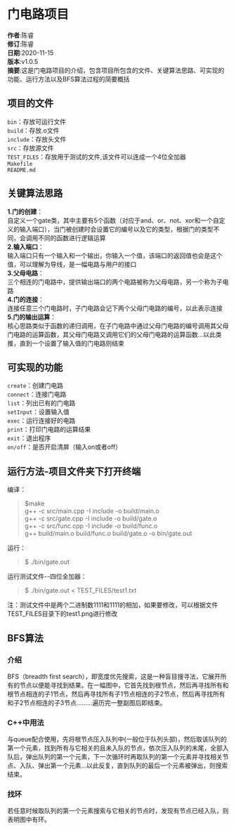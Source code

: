 # 门电路项目
**作者**:陈睿   
**修订**:陈睿   
**日期**:2020-11-15   
**版本**:v1.0.5   
**摘要**:这是门电路项目的介绍，包含项目所包含的文件、关键算法思路、可实现的功能、运行方法以及BFS算法过程的简要概括     
## 项目的文件
`bin`：存放可运行文件   
`build`：存放.o文件   
`include`：存放头文件   
`src`：存放源文件   
`TEST_FILES`：存放用于测试的文件,该文件可以连成一个4位全加器   
`Makefile`   
`README.md`   

## 关键算法思路
**1.门的创建**：   
自定义一个gate类，其中主要有5个函数（对应于and、or、not、xor和一个自定义的输入端口），当门被创建时会设置它的编号以及它的类型，根据门的类型不同，会调用不同的函数进行逻辑运算   
**2.输入端口**：   
输入端口只有一个输入和一个输出，你输入一个值，该端口的返回值也会是这个值，可以理解为导线，是一幅电路与用户的接口   
**3.父母电路**：    
三个相连的门电路中，提供输出端口的两个电路被称为父母电路，另一个称为子电路   
**4.门的连接**：   
连接任意三个门电路时，子门电路会记下两个父母门电路的编号，以此表示连接   
**5.门的输出运算**：   
核心思路类似于函数的递归调用，在子门电路中通过父母门电路的编号调用其父母门电路的运算函数，其父母门电路又调用它们的父母门电路的运算函数...以此类推，直到一个设置了输入值的门电路则结束   

## 可实现的功能
`create`：创建门电路   
`connect`：连接门电路   
`list`：列出已有的门电路   
`setInput`：设置输入值   
`exec`：运行连接好的电路   
`print`：打印门电路的运算结果   
`exit`：退出程序   
`on/off`：是否开启清屏（输入on或者off）   
## 运行方法-项目文件夹下打开终端
编译：
>$make    
>g++ -c src/main.cpp -I include -o build/main.o    
>g++ -c src/gate.cpp -I include -o build/gate.o    
>g++ -c src/func.cpp -I include -o build/func.o   
>g++ build/main.o build/func.o build/gate.o -o bin/gate.out    

运行：   
>$ ./bin/gate.out   

运行测试文件--四位全加器：   
>$ ./bin/gate.out < TEST_FILES/test1.txt    

注：测试文件中是两个二进制数1111和1111的相加，如果要修改，可以根据文件TEST_FILES目录下的test1.png进行修改   

## BFS算法
### 介绍
BFS（breadth first search），即宽度优先搜索，这是一种盲目搜寻法，它展开所有的节点以便能寻找到结果。在一幅图中，它首先找到根节点，然后再寻找所有和根节点相连的子1节点，然后再寻找所有子1节点相连的子2节点，然后再寻找所有和子2节点相连的子3节点………遍历完一整副图后即结束。   
### C++中用法
与queue配合使用，先将根节点压入队列中(一般位于队列头部)，然后取该队列的第一个元素，找到所有与它相关的且未入队的节点，依次压入队列的末尾，全部入队后，弹出队列的第一个元素，下一次循环时再取队列的第一个元素并寻找相关节点、入队、弹出第一个元素…以此反复，直到队列的最后一个元素被弹出，则搜索结束。   
### 找环
若任意时候取队列的第一个元素搜索与它相关的节点时，发现有节点已经入队，则表明图中有环。   

